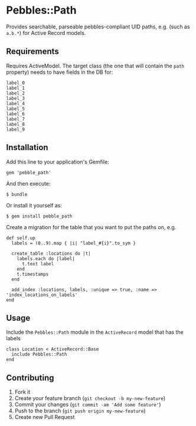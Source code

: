 # Pebbles::Path

Provides searchable, parseable pebbles-compliant UID paths, e.g. (such as `a.b.*`) for Active Record models.

## Requirements

Requires ActiveModel. The target class (the one that will contain the `path` property) needs to have fields in the DB for:

```
label_0
label_1
label_2
label_3
label_4
label_5
label_6
label_7
label_8
label_9
```

## Installation

Add this line to your application's Gemfile:

    gem 'pebble_path'

And then execute:

    $ bundle

Or install it yourself as:

    $ gem install pebble_path

Create a migration for the table that you want to put the paths on, e.g.

    def self.up
      labels = (0..9).map { |i| "label_#{i}".to_sym }

      create_table :locations do |t|
        labels.each do |label|
          t.text label
        end
        t.timestamps
      end

      add_index :locations, labels, :unique => true, :name => 'index_locations_on_labels'
    end


## Usage

Include the `Pebbles::Path` module in the `ActiveRecord` model that has the labels

```
class Location < ActiveRecord::Base
  include Pebbles::Path
end
```

## Contributing

1. Fork it
2. Create your feature branch (`git checkout -b my-new-feature`)
3. Commit your changes (`git commit -am 'Add some feature'`)
4. Push to the branch (`git push origin my-new-feature`)
5. Create new Pull Request

